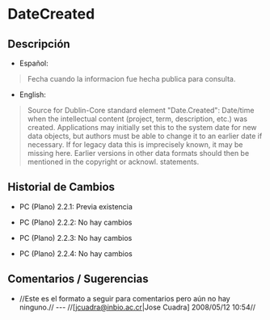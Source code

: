 # DateCreated #

## Descripción ##
  * Español:
> Fecha cuando la informacion fue hecha publica para consulta.

  * English:
> Source for Dublin-Core standard element "Date.Created": Date/time when the intellectual content (project, term, description, etc.) was created. Applications may initially set this to the system date for new data objects, but authors must be able to change it to an earlier date if necessary. If for legacy data this is imprecisely known, it may be missing here. Earlier versions in other data formats should then be mentioned in the copyright or acknowl. statements.

## Historial de Cambios ##
  * PC (Plano) 2.2.1: Previa existencia

  * PC (Plano) 2.2.2: No hay cambios

  * PC (Plano) 2.2.3: No hay cambios

  * PC (Plano) 2.2.4: No hay cambios


## Comentarios / Sugerencias ##

  * //Este es el formato a seguir para comentarios pero aún no hay ninguno.// --- //[jcuadra@inbio.ac.cr|Jose Cuadra] 2008/05/12 10:54//
